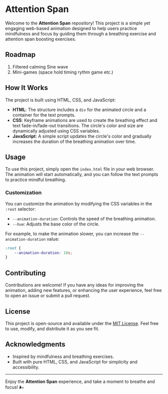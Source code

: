 # Attention Span

Welcome to the **Attention Span** repository! This project is a simple yet engaging web-based animation designed to help users practice mindfulness and focus by guiding them through a breathing exercise and attention span boosting exercises.

## Roadmap
1. Filtered calming Sine wave
2. Mini-games (space hold timing rythm game etc.)

## How It Works

The project is built using HTML, CSS, and JavaScript:

- **HTML**: The structure includes a `div` for the animated circle and a container for the text prompts.
- **CSS**: Keyframe animations are used to create the breathing effect and text fade-in/fade-out transitions. The circle's color and size are dynamically adjusted using CSS variables.
- **JavaScript**: A simple script updates the circle's color and gradually increases the duration of the breathing animation over time.

## Usage

To use this project, simply open the `index.html` file in your web browser. The animation will start automatically, and you can follow the text prompts to practice mindful breathing.

### Customization

You can customize the animation by modifying the CSS variables in the `:root` selector:

- `--animation-duration`: Controls the speed of the breathing animation.
- `--hue`: Adjusts the base color of the circle.

For example, to make the animation slower, you can increase the `--animation-duration` value:

```css
:root {
    --animation-duration: 10s;
}
```

## Contributing

Contributions are welcome! If you have any ideas for improving the animation, adding new features, or enhancing the user experience, feel free to open an issue or submit a pull request.

## License

This project is open-source and available under the [MIT License](LICENSE). Feel free to use, modify, and distribute it as you see fit.

## Acknowledgments

- Inspired by mindfulness and breathing exercises.
- Built with pure HTML, CSS, and JavaScript for simplicity and accessibility.

---

Enjoy the **Attention Span** experience, and take a moment to breathe and focus! 🌬️
